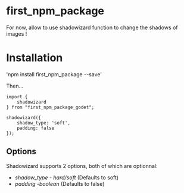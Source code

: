 # first_npm_package

For now, allow to use shadowizard function to change the shadows of images !

# Installation

'npm install first_npm_package --save'

Then...

```
import {
    shadowizard
} from "first_npm_package_godet";

shadowizard({
    shadow_type: 'soft',
    padding: false
});
```
## Options

Shadowizard supports 2 options, both of which are optionnal:

* *shadow_type* - _hard/soft_ (Defaults to soft)
* *padding* -_boolean_ (Defaults to false)